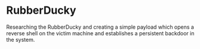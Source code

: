# RubberDucky
Researching the RubberDucky and creating a simple payload which opens a reverse shell on the victim machine and establishes a persistent backdoor in the system.
